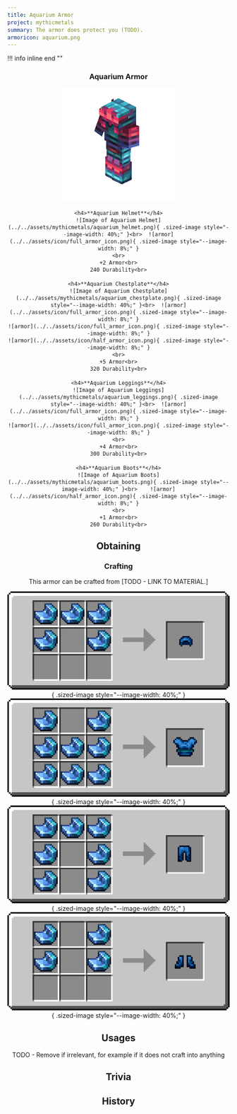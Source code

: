 ```yaml
---
title: Aquarium Armor
project: mythicmetals
summary: The armor does protect you (TODO).
armoricon: aquarium.png
---
```


!!! info inline end ""
    <center class=tooltip>
    <h3>**Aquarium Armor**</h3>
    ![WRITE ALT TEXT HERE](../../assets/armor-models/256/aquarium.png)<br>

	<h4>**Aquarium Helmet**</h4>
	![Image of Aquarium Helmet](../../assets/mythicmetals/aquarium_helmet.png){ .sized-image style="--image-width: 40%;" }<br>	![armor](../../assets/icon/full_armor_icon.png){ .sized-image style="--image-width: 8%;" }
	<br>
	+2 Armor<br>
	240 Durability<br>

	<h4>**Aquarium Chestplate**</h4>
	![Image of Aquarium Chestplate](../../assets/mythicmetals/aquarium_chestplate.png){ .sized-image style="--image-width: 40%;" }<br>	![armor](../../assets/icon/full_armor_icon.png){ .sized-image style="--image-width: 8%;" }
	![armor](../../assets/icon/full_armor_icon.png){ .sized-image style="--image-width: 8%;" }
	![armor](../../assets/icon/half_armor_icon.png){ .sized-image style="--image-width: 8%;" }
	<br>
	+5 Armor<br>
	320 Durability<br>

	<h4>**Aquarium Leggings**</h4>
	![Image of Aquarium Leggings](../../assets/mythicmetals/aquarium_leggings.png){ .sized-image style="--image-width: 40%;" }<br>	![armor](../../assets/icon/full_armor_icon.png){ .sized-image style="--image-width: 8%;" }
	![armor](../../assets/icon/full_armor_icon.png){ .sized-image style="--image-width: 8%;" }
	<br>
	+4 Armor<br>
	300 Durability<br>

	<h4>**Aquarium Boots**</h4>
	![Image of Aquarium Boots](../../assets/mythicmetals/aquarium_boots.png){ .sized-image style="--image-width: 40%;" }<br>	![armor](../../assets/icon/half_armor_icon.png){ .sized-image style="--image-width: 8%;" }
	<br>
	+1 Armor<br>
	260 Durability<br>


## Obtaining

### Crafting

This armor can be crafted from [TODO - LINK TO MATERIAL.]

![Image of the recipe for Aquarium Helmet](../../assets/mythicmetals/recipes/armor/aquarium_helmet.png){ .sized-image style="--image-width: 40%;" }
![Image of the recipe for Aquarium Chestplate](../../assets/mythicmetals/recipes/armor/aquarium_chestplate.png){ .sized-image style="--image-width: 40%;" }
![Image of the recipe for Aquarium Leggings](../../assets/mythicmetals/recipes/armor/aquarium_leggings.png){ .sized-image style="--image-width: 40%;" }
![Image of the recipe for Aquarium Boots](../../assets/mythicmetals/recipes/armor/aquarium_boots.png){ .sized-image style="--image-width: 40%;" }

## Usages

TODO - Remove if irrelevant, for example if it does not craft into anything

## Trivia

## History

